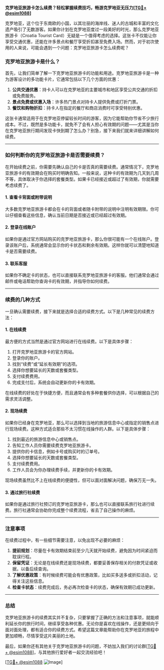 **克罗地亚旅游卡怎么续费？轻松掌握续费技巧，畅游克罗地亚无压力[[TG💪+ @esim1088](https://t.me/s/esim1088)]**

克罗地亚，这个位于东南欧的小国，以其壮丽的海岸线、迷人的古城和丰富的文化遗产吸引了无数游客。如果你计划在克罗地亚度过一段美好的时光，那么克罗地亚旅游卡（Croatia Tourist Card）无疑是一个值得考虑的选择。这张卡不仅能让你享受交通优惠，还能在许多景点和餐厅享受折扣甚至免费入场。然而，对于初次使用的人来说，可能会遇到一个问题：克罗地亚旅游卡怎么续费呢？

### 克罗地亚旅游卡是什么？

首先，让我们简单了解一下克罗地亚旅游卡的功能和用途。克罗地亚旅游卡是一种为游客设计的多功能卡片，它通常包括以下几个方面的优惠：

1. **公共交通优惠**：持卡人可以在克罗地亚的主要城市和地区享受公共交通的折扣或免费服务。
2. **景点免费或优惠入场**：许多热门景点对持卡人提供免费或打折门票。
3. **餐饮和购物折扣**：持卡人在指定的餐厅和商店消费时可享受特别优惠。

这张卡通常适用于在克罗地亚停留较长时间的游客，因为它能帮助你节省不少旅行成本。不过，既然是多功能卡，就免不了会有人担心有效期的问题——尤其是当你在克罗地亚旅行期间发现卡快到期了怎么办？别急，接下来我们就来详细讲解如何续费。

---

### 如何判断你的克罗地亚旅游卡是否需要续费？

在开始续费之前，你需要先确认自己的卡是否真的需要续费。通常情况下，克罗地亚旅游卡的有效期会在购买时明确告知。一般来说，这种卡的有效期为几天到几周不等，具体取决于你选择的套餐类型。如果卡已经接近或超过了有效期，你就需要考虑续费了。

#### 1. 查看卡背面或附带说明
大多数克罗地亚旅游卡都会在卡的背面或者随卡附带的说明中注明有效期限。你可以仔细查看这些信息，确认当前日期是否接近或已经超过有效期。

#### 2. 登录在线账户
如果你是通过官方网站购买的克罗地亚旅游卡，那么你很可能有一个在线账户。登录该账户后，系统通常会显示你的卡状态和剩余有效期。这样你就可以清楚地知道卡是否需要续费。

#### 3. 联系客服
如果你不确定卡的状态，也可以直接联系克罗地亚旅游卡的客服。他们通常会通过邮件或电话帮助你查询卡的有效期，并指导你如何续费。

---

### 续费的几种方式

一旦确认需要续费，接下来就是选择合适的续费方式。以下是几种常见的续费方法：

#### 1. 在线续费

最方便的方式当然是通过官方网站进行在线续费。以下是具体步骤：

1. 打开克罗地亚旅游卡的官方网站。
2. 登录你的账户。
3. 找到“续费”或“延长有效期”的选项。
4. 选择你想要延长的天数或套餐类型。
5. 支付续费费用。
6. 完成支付后，系统会自动更新你的卡有效期。

在线续费的好处在于快捷方便，而且通常会有多种套餐供你选择，可以根据自己的需求灵活调整。

#### 2. 现场续费

如果你已经身在克罗地亚，那么可以选择到当地的旅游信息中心或指定的销售点进行现场续费。这种方式适合那些不太习惯在线操作的人群。以下是具体步骤：

1. 找到最近的旅游信息中心或销售点。
2. 告知工作人员你需要续费克罗地亚旅游卡。
3. 提供你的卡信息，例如卡号或购买时的订单号。
4. 选择你想要延长的天数或套餐类型。
5. 支付续费费用。
6. 工作人员会为你办理续费手续，并更新你的卡有效期。

现场续费虽然比不上在线续费的便捷性，但可以面对面解决问题，确保万无一失。

#### 3. 通过旅行社续费

如果你是通过旅行社预订的克罗地亚旅游卡，那么也可以直接联系旅行社进行续费。旅行社通常会协助你完成整个续费流程，省去了自己操作的麻烦。

---

### 注意事项

在续费过程中，有一些细节需要注意，以免出现不必要的麻烦：

1. **提前规划**：尽量在卡有效期结束前至少几天就开始续费，避免因为时间紧迫而耽误行程。
2. **保留凭证**：无论是在线续费还是现场续费，都要妥善保存相关的付款凭证或收据，以备后续查询。
3. **了解优惠政策**：有时候续费可能会有优惠政策，比如买多送多或折扣活动，记得关注这些信息。
4. **检查卡状态**：续费完成后，务必再次检查卡的状态，确保有效期已成功更新。

---

### 总结

克罗地亚旅游卡的续费其实并不复杂，只要掌握了正确的方法和注意事项，就能顺利延长你的旅行时间，继续享受各种优惠。无论你是喜欢在线操作，还是更倾向于面对面处理，都有适合你的续费方式。希望这篇文章能帮助你在克罗地亚的旅程中更加顺畅，尽情享受这片美丽的土地。

最后，如果你还有其他关于克罗地亚旅游卡的问题，不妨加入我们的讨论群[[TG💪+ @esim1088](https://t.me/s/esim1088)]，与其他旅行爱好者一起交流经验吧！

[[TG💪+ @esim1088](https://t.me/s/esim1088) ![Image](https://i.postimg.cc/4NQfJmqS/Snipaste-2025-05-13-00-14-12.png)]
